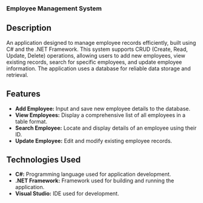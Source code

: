 
### Employee Management System

## Description
An application designed to manage employee records efficiently, built using C# and the .NET Framework. This system supports CRUD (Create, Read, Update, Delete) operations, allowing users to add new employees, view existing records, search for specific employees, and update employee information. The application uses a database for reliable data storage and retrieval.

## Features
- **Add Employee:** Input and save new employee details to the database.
- **View Employees:** Display a comprehensive list of all employees in a table format.
- **Search Employee:** Locate and display details of an employee using their ID.
- **Update Employee:** Edit and modify existing employee records.

## Technologies Used
- **C#:** Programming language used for application development.
- **.NET Framework:** Framework used for building and running the application.
- **Visual Studio:** IDE used for development.
